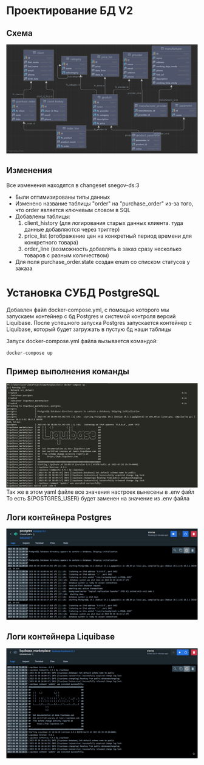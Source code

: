 # Проектирование БД V2
## Схема
![](src/main/resources/images/erd_v2.png)

## Изменения
Все изменения находятся в changeset snegov-ds:3
- Были оптимизированы типы данных
- Изменено название таблицы "order" на "purchase_order" из-за того, что order является ключевым словом в SQL
- Добавлены таблицы:
    1) client_history (для логирования старых данных клиента. туда данные добавляются через триггер)
    2) price_list (отображение цен на конкретный период времени для конкретного товара)
    3) order_line (возможность добавлять в заказ сразу несколько товаров с разным количеством)
- Для поля purchase_order.state создан enum со списком статусов у заказа

# Установка СУБД PostgreSQL
Добавлен файл docker-compose.yml, с помощью которого мы запускаем контейнер с бд Postgres и системой контроля версий Liquibase.
После успешного запуска Postgres запускается контейнер с Liquibase, который будет загружать в пустую бд наши таблицы

Запуск docker-compose.yml файла вызывается командой:
```
docker-compose up
```
## Пример выполнения команды
![](src/main/resources/images/docker_compose/docker_compose_up.png)
Так же в этом yaml файле все значения настроек вынесены в .env файл
То есть ${POSTGRES_USER} будет заменен на значение из .env файла

## Логи контейнера Postgres
![](src/main/resources/images/docker_compose/postgres_container_log.png)

## Логи контейнера Liquibase
![](src/main/resources/images/docker_compose/liquibase_container_log.png)